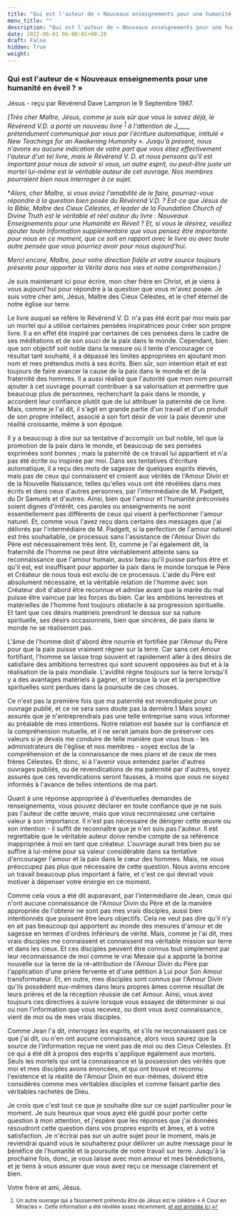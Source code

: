 ```yaml
---
title: "Qui est l'auteur de « Nouveaux enseignements pour une humanité en éveil ? »"
menu_title: ""
description: "Qui est l'auteur de « Nouveaux enseignements pour une humanité en éveil ? »"
date: 2022-06-01 06:00:01+00:28
draft: False
hidden: True
weight:
---
```

### Qui est l'auteur de « Nouveaux enseignements pour une humanité en éveil ? »

Jésus - reçu par Révérend Dave Lampron le 9 Septembre 1987.

*[Très cher Maître, Jésus, comme je suis sûr que vous le savez déjà, le Révérend V.D. a porté un nouveau livre <sup id="a1">[1](#f1)</sup> à l'attention de J____, prétendument communiqué par vous par l'écriture automatique, intitulé « New Teachings for an Awakening Humanity ». Jusqu'à présent, nous n'avons eu aucune indication de votre part que vous étiez effectivement l'auteur d'un tel livre, mais le Révérend V. D. et nous pensons qu'il est important pour nous de savoir si vous, un autre esprit, ou peut-être juste un mortel lui-même est le véritable auteur de cet ouvrage. Nos membres pourraient bien nous interroger à ce sujet.*

**Alors, cher Maître, si vous aviez l'amabilité de le faire, pourriez-vous répondre à la question bien posée du Révérend V.D. ? Est-ce que Jésus de la Bible, Maître des Cieux Célestes, et leader de la Foundation Church of Divine Truth est le véritable et réel auteur du livre : Nouveaux Enseignements pour une Humanité en Réveil ? Et, si vous le désirez, veuillez ajouter toute information supplémentaire que vous pensez être importante pour nous en ce moment, que ce soit en rapport avec le livre ou avec toute autre pensée que vous pourriez avoir pour nous aujourd'hui.*

*Merci encore, Maître, pour votre direction fidèle et votre source toujours présente pour apporter la Vérité dans nos vies et notre compréhension.]*

Je suis maintenant ici pour écrire, mon cher frère en Christ, et je viens à vous aujourd'hui pour répondre à la question que vous m'avez posée. Je suis votre cher ami, Jésus, Maître des Cieux Célestes, et le chef éternel de notre église sur terre.

Le livre auquel se réfère le Révérend V. D. n'a pas été écrit par moi mais par un mortel qui a utilisé certaines pensées inspiratrices pour créer son propre livre. Il a en effet été inspiré par certaines de ces pensées dans le cadre de ses méditations et de son souci de la paix dans le monde. Cependant, bien que son objectif soit noble dans la mesure où il tente d'encourager ce résultat tant souhaité, il a dépassé les limites appropriées en ajoutant mon nom et mes prétendus mots à ses écrits. Bien sûr, son intention était et est toujours de faire avancer la cause de la paix dans le monde et de la fraternité des hommes. Il a aussi réalisé que l'autorité que mon nom pourrait ajouter à cet ouvrage pourrait contribuer à sa valorisation et permettre que beaucoup plus de personnes, recherchant la paix dans le monde, y accordent leur confiance plutôt que de lui attribuer la paternité de ce livre. Mais, comme je l'ai dit, il s'agit en grande partie d'un travail et d'un produit de son propre intellect, associé à son fort désir de voir la paix devenir une réalité croissante, même à son époque.

Il y a beaucoup à dire sur sa tentative d'accomplir un but noble, tel que la promotion de la paix dans le monde, et beaucoup de ses pensées exprimées sont bonnes ; mais la paternité de ce travail lui appartient et n'a pas été écrite ou inspirée par moi. Dans ses tentatives d'écriture automatique, il a reçu des mots de sagesse de quelques esprits élevés, mais pas de ceux qui connaissent et croient aux vérités de l'Amour Divin et de la Nouvelle Naissance, telles qu'elles vous ont été révélées dans mes écrits et dans ceux d'autres personnes, par l'intermédiaire de M. Padgett, du Dr Samuels et d'autres. Ainsi, bien que l'amour et l'humanité préconisés soient dignes d'intérêt, ces paroles ou enseignements ne sont essentiellement pas différents de ceux qui visent à perfectionner l'amour naturel. Et, comme vous l'avez reçu dans certains des messages que j'ai délivrés par l'intermédiaire de M. Padgett, si la perfection de l'amour naturel est très souhaitable, ce processus sans l'assistance de l'Amour Divin du Père est nécessairement très lent. Et, comme je l'ai également dit, la fraternité de l'homme ne peut être véritablement atteinte sans sa reconnaissance que l'amour humain, aussi beau qu'il puisse parfois être et qu'il est, est insuffisant pour apporter la paix dans le monde lorsque le Père et Créateur de nous tous est exclu de ce processus. L'aide du Père est absolument nécessaire, et la véritable relation de l'homme avec son Créateur doit d'abord être reconnue et admise avant que la marée du mal puisse être vaincue par les forces du bien. Car les ambitions terrestres et matérielles de l'homme font toujours obstacle à sa progression spirituelle. Et tant que ces désirs matériels prendront le dessus sur sa nature spirituelle, ses désirs occasionnels, bien que sincères, de paix dans le monde ne se réaliseront pas.

L'âme de l'homme doit d'abord être nourrie et fortifiée par l'Amour du Père pour que la paix puisse vraiment régner sur la terre. Car sans cet Amour fortifiant, l'homme se laisse trop souvent et rapidement aller à des désirs de satisfaire des ambitions terrestres qui sont souvent opposées au but et à la réalisation de la paix mondiale. L'avidité règne toujours sur la terre lorsqu'il y a des avantages matériels à gagner, et lorsque la vue et la perspective spirituelles sont perdues dans la poursuite de ces choses.

Ce n'est pas la première fois que ma paternité est revendiquée pour un ouvrage publié, et ce ne sera sans doute pas la dernière.1 Mais soyez assurés que je n'entreprendrais pas une telle entreprise sans vous informer au préalable de mes intentions. Notre relation est basée sur la confiance et la compréhension mutuelle, et il ne serait jamais bon de préserver ces valeurs si je devais me conduire de telle manière que vous tous - les administrateurs de l'église et nos membres - soyez exclus de la compréhension et de la connaissance de mes plans et de ceux de mes frères Célestes. Et donc, si à l'avenir vous entendez parler d'autres ouvrages publiés, ou de revendications de ma paternité par d'autres, soyez assurés que ces revendications seront fausses, à moins que vous ne soyez informés à l'avance de telles intentions de ma part.

Quant à une réponse appropriée à d'éventuelles demandes de renseignements, vous pouvez déclarer en toute confiance que je ne suis pas l'auteur de cette œuvre, mais que vous reconnaissez une certaine valeur à son importance. Il n'est pas nécessaire de dénigrer cette œuvre ou son intention - il suffit de reconnaître que je n'en suis pas l'auteur. Il est regrettable que le véritable auteur doive rendre compte de sa référence inappropriée à moi en tant que créateur. L'ouvrage aurait très bien pu se suffire à lui-même pour sa valeur considérable dans sa tentative d'encourager l'amour et la paix dans le cœur des hommes. Mais, ne vous préoccupez pas plus que nécessaire de cette question. Nous avons encore un travail beaucoup plus important à faire, et c'est ce qui devrait vous motiver à dépenser votre énergie en ce moment.

Comme cela vous a été dit auparavant, par l'intermédiaire de Jean, ceux qui n'ont aucune connaissance de l'Amour Divin du Père et de la manière appropriée de l'obtenir ne sont pas mes vrais disciples, aussi bien intentionnés que puissent être leurs objectifs. Cela ne veut pas dire qu'il n'y en ait pas beaucoup qui apportent au monde des mesures d'amour et de sagesse en termes d'ordres inférieurs de vérité. Mais, comme je l'ai dit, mes vrais disciples me connaissent et connaissent ma véritable mission sur terre et dans les cieux. Et ces disciples peuvent être connus tout simplement par leur reconnaissance de moi comme le vrai Messie qui a apporté la bonne nouvelle sur la terre de la ré-attribution de l'Amour Divin du Père par l'application d'une prière fervente et d'une pétition à Lui pour Son Amour transformateur. Et, en outre, mes disciples sont connus par l'Amour Divin qu'ils possèdent eux-mêmes dans leurs propres âmes comme résultat de leurs prières et de la réception réussie de cet Amour. Ainsi, vous avez toujours ces directives à suivre lorsque vous essayez de déterminer si oui ou non l'information que vous recevez, ou dont vous avez connaissance, vient de moi ou de mes vrais disciples.

Comme Jean l'a dit, interrogez les esprits, et s'ils ne reconnaissent pas ce que j'ai dit, ou n'en ont aucune connaissance, alors vous saurez que la source de l'information reçue ne vient pas de moi ou des Cieux Célestes. Et ce qui a été dit à propos des esprits s'applique également aux mortels. Seuls les mortels qui ont la connaissance et la possession des vérités que moi et mes disciples avons énoncées, et qui ont trouvé et reconnu l'existence et la réalité de l'Amour Divin en eux-mêmes, doivent être considérés comme mes véritables disciples et comme faisant partie des véritables rachetés de Dieu.

Je crois que c'est tout ce que je souhaite dire sur ce sujet particulier pour le moment. Je suis heureux que vous ayez été guidé pour porter cette question à mon attention, et j'espère que les réponses que j'ai données résoudront cette question dans vos propres esprits et âmes, et à votre satisfaction. Je n'écrirai pas sur un autre sujet pour le moment, mais je reviendrai quand vous le souhaiterez pour délivrer un autre message pour le bénéfice de l'humanité et la poursuite de notre travail sur terre. Jusqu'à la prochaine fois, donc, je vous laisse avec mon amour et mes bénédictions, et je tiens à vous assurer que vous avez reçu ce message clairement et bien.

Votre frère et ami, Jésus.
<small>

1. <large id="f1"> Un autre ouvrage qui a faussement prétendu être de Jésus est le célèbre « A Cour en Miracles ». Cette information a été révélée assez récemment, [et est annotée ici](/11-fr-mediumship/).[↩](#a1)
